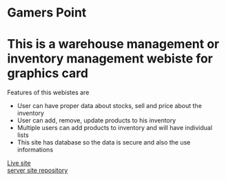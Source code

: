 # Gamers Point

# This is a warehouse management or inventory management webiste for graphics card

Features of this webistes are

- User can have proper data about stocks, sell and price about the inventory
- User can add, remove, update products to his inventory
- Multiple users can add products to inventory and will have individual lists
- This site has database so the data is secure and also the use informations

[Live site](https://assignment11-gpu-incentory.web.app/) <br/>
[server site repository](https://github.com/ssani7/gamers-point-server)
